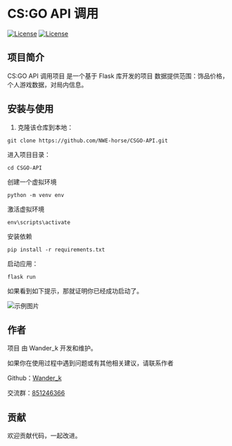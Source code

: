 # CS:GO API 调用

[![License](https://img.shields.io/badge/license-MIT-green.svg)](LICENSE)
[![License](https://img.shields.io/badge/Python3.10+-blue)](LICENSE)

## 项目简介

CS:GO API 调用项目 是一个基于 Flask 库开发的项目
数据提供范围：饰品价格，个人游戏数据，对局内信息。

## 安装与使用

1. 克隆该仓库到本地：

```shell
git clone https://github.com/NWE-horse/CSGO-API.git
```

进入项目目录：
```shell
cd CSGO-API
```

创建一个虚拟环境
```shell
python -m venv env
```
激活虚拟环境
```shell
env\scripts\activate
```

安装依赖
```shell
pip install -r requirements.txt
```

启动应用：
```shell
flask run
```
如果看到如下提示，那就证明你已经成功启动了。

![示例图片](https://img1.imgtp.com/2023/08/03/MIricuNo.png)

## 作者
项目 由 Wander_k 开发和维护。

如果你在使用过程中遇到问题或有其他相关建议，请联系作者

Github：[Wander_k](https://github.com/NWE-horse)

交流群：[851246366](http://qm.qq.com/cgi-bin/qm/qr?_wv=1027&k=MwbfDcuHauBBDElUtzZIiuePj6p53mYe&authKey=KAFbPYLbmw9eyN0ZsOxyXZIvJsKtsPIBUHLMj7oUiONzeLXXbe%2Bqiy1J6D59V05k&noverify=0&group_code=851246366)

## 贡献
欢迎贡献代码，一起改进。
